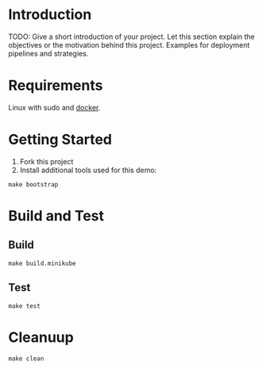 # Introduction 
TODO: Give a short introduction of your project. Let this section explain the objectives or the motivation behind this project. 
Examples for deployment pipelines and strategies.

# Requirements
Linux with sudo and [docker](https://docs.docker.com/engine/install/).

# Getting Started
1. Fork this project
2. Install additional tools used for this demo:
```
make bootstrap
```

# Build and Test

## Build
```
make build.minikube
```

## Test
```
make test
```

# Cleanuup
```
make clean
```
